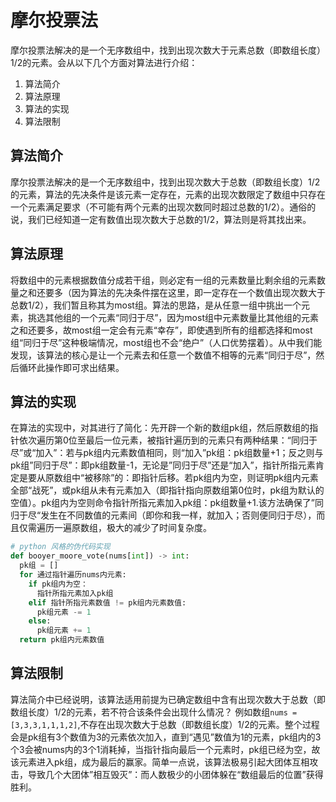 # 摩尔投票法
摩尔投票法解决的是一个无序数组中，找到出现次数大于元素总数（即数组长度）1/2的元素。会从以下几个方面对算法进行介绍：
1. 算法简介
2. 算法原理
3. 算法的实现
4. 算法限制
## 算法简介
摩尔投票法解决的是一个无序数组中，找到出现次数大于总数（即数组长度）1/2的元素，算法的先决条件是该元素一定存在，元素的出现次数限定了数组中只存在一个元素满足要求（不可能有两个元素的出现次数同时超过总数的1/2）。通俗的说，我们已经知道一定有数值出现次数大于总数的1/2，算法则是将其找出来。
## 算法原理
将数组中的元素根据数值分成若干组，则必定有一组的元素数量比剩余组的元素数量之和还要多（因为算法的先决条件摆在这里，即一定存在一个数值出现次数大于总数1/2），我们暂且称其为most组。算法的思路，是从任意一组中挑出一个元素，挑选其他组的一个元素“同归于尽”，因为most组中元素数量比其他组的元素之和还要多，故most组一定会有元素“幸存”，即使遇到所有的组都选择和most组“同归于尽”这种极端情况，most组也不会“绝户”（人口优势摆着）。从中我们能发现，该算法的核心是让一个元素去和任意一个数值不相等的元素“同归于尽”，然后循环此操作即可求出结果。
## 算法的实现
在算法的实现中，对其进行了简化：先开辟一个新的数组pk组，然后原数组的指针依次遍历第0位至最后一位元素，被指针遍历到的元素只有两种结果：“同归于尽”或“加入”：若与pk组内元素数值相同，则“加入”pk组：pk组数量+1；反之则与pk组”同归于尽”：即pk组数量-1，无论是”同归于尽”还是“加入”，指针所指元素肯定是要从原数组中“被移除”的：即指针后移。若pk组内为空，则证明pk组内元素全部“战死”，或pk组从未有元素加入（即指针指向原数组第0位时，pk组为默认的空值）。pk组内为空则命令指针所指元素加入pk组：pk组数量+1.该方法确保了”同归于尽“发生在不同数值的元素间（即你和我一样，就加入；否则便同归于尽），而且仅需遍历一遍原数组，极大的减少了时间复杂度。
```Python 
# python 风格的伪代码实现
def booyer_moore_vote(nums[int]) -> int:
  pk组 = []
  for 通过指针遍历nums内元素:
    if pk组内为空：
      指针所指元素加入pk组
    elif 指针所指元素数值 != pk组内元素数值:
      pk组元素 -= 1
    else:
      pk组元素 += 1
  return pk组内元素数值
```
## 算法限制
算法简介中已经说明，该算法适用前提为已确定数组中含有出现次数大于总数（即数组长度）1/2的元素，若不符合该条件会出现什么情况？
例如数组`nums = [3,3,3,1,1,1,2]`,不存在出现次数大于总数（即数组长度）1/2的元素。整个过程会是pk组有3个数值为3的元素依次加入，直到“遇见”数值为1的元素，pk组内的3个3会被nums内的3个1消耗掉，当指针指向最后一个元素时，pk组已经为空，故该元素进入pk组，成为最后的赢家。简单一点说，该算法极易引起大团体互相攻击，导致几个大团体”相互毁灭”：而人数极少的小团体躲在“数组最后的位置”获得胜利。

